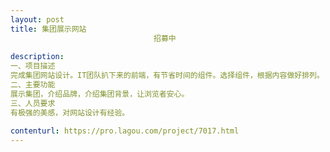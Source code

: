 ```yaml
---                
layout: post       
title: 集团展示网站
                                招募中
           
description: 
一、项目描述
完成集团网站设计。IT团队扒下来的前端，有节省时间的组件。选择组件，根据内容做好排列。
二、主要功能
展示集团，介绍品牌，介绍集团背景，让浏览者安心。
三、人员要求
有极强的美感，对网站设计有经验。
     
contenturl: https://pro.lagou.com/project/7017.html      
---                 
```

